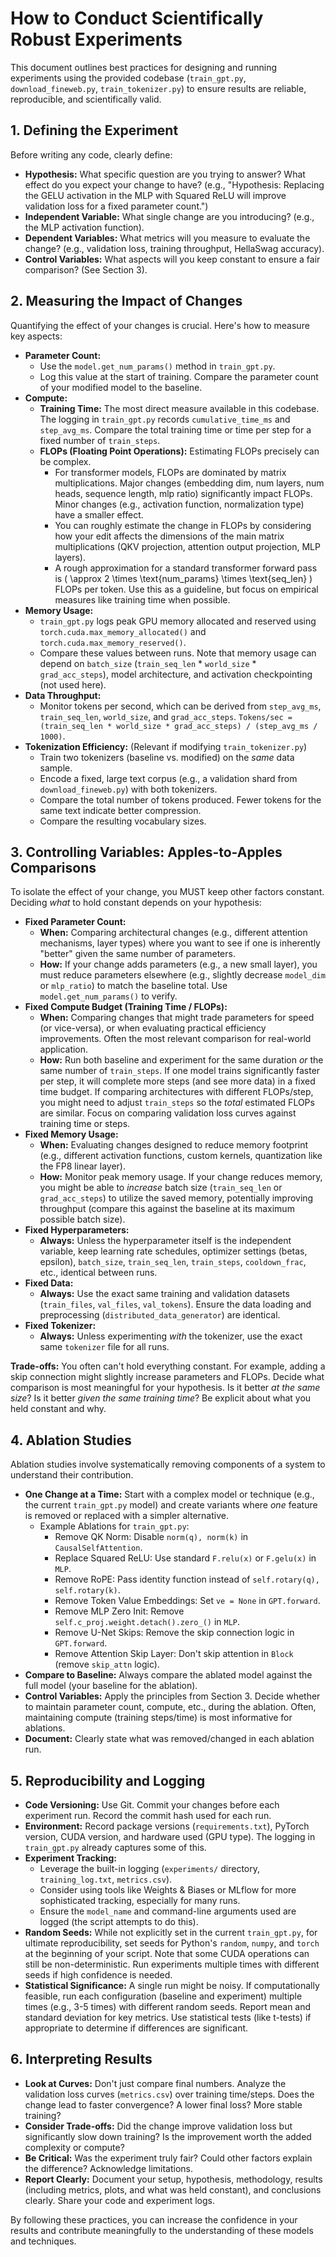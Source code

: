 # How to Conduct Scientifically Robust Experiments

This document outlines best practices for designing and running experiments using the provided codebase (`train_gpt.py`, `download_fineweb.py`, `train_tokenizer.py`) to ensure results are reliable, reproducible, and scientifically valid.

## 1. Defining the Experiment

Before writing any code, clearly define:

*   **Hypothesis:** What specific question are you trying to answer? What effect do you expect your change to have? (e.g., "Hypothesis: Replacing the GELU activation in the MLP with Squared ReLU will improve validation loss for a fixed parameter count.")
*   **Independent Variable:** What single change are you introducing? (e.g., the MLP activation function).
*   **Dependent Variables:** What metrics will you measure to evaluate the change? (e.g., validation loss, training throughput, HellaSwag accuracy).
*   **Control Variables:** What aspects will you keep constant to ensure a fair comparison? (See Section 3).

## 2. Measuring the Impact of Changes

Quantifying the effect of your changes is crucial. Here's how to measure key aspects:

*   **Parameter Count:**
    *   Use the `model.get_num_params()` method in `train_gpt.py`.
    *   Log this value at the start of training. Compare the parameter count of your modified model to the baseline.
*   **Compute:**
    *   **Training Time:** The most direct measure available in this codebase. The logging in `train_gpt.py` records `cumulative_time_ms` and `step_avg_ms`. Compare the total training time or time per step for a fixed number of `train_steps`.
    *   **FLOPs (Floating Point Operations):** Estimating FLOPs precisely can be complex.
        *   For transformer models, FLOPs are dominated by matrix multiplications. Major changes (embedding dim, num layers, num heads, sequence length, mlp ratio) significantly impact FLOPs. Minor changes (e.g., activation function, normalization type) have a smaller effect.
        *   You can roughly estimate the change in FLOPs by considering how your edit affects the dimensions of the main matrix multiplications (QKV projection, attention output projection, MLP layers).
        *   A rough approximation for a standard transformer forward pass is \( \approx 2 \times \text{num_params} \times \text{seq_len} \) FLOPs per token. Use this as a guideline, but focus on empirical measures like training time when possible.
*   **Memory Usage:**
    *   `train_gpt.py` logs peak GPU memory allocated and reserved using `torch.cuda.max_memory_allocated()` and `torch.cuda.max_memory_reserved()`.
    *   Compare these values between runs. Note that memory usage can depend on `batch_size` (`train_seq_len` * `world_size` * `grad_acc_steps`), model architecture, and activation checkpointing (not used here).
*   **Data Throughput:**
    *   Monitor tokens per second, which can be derived from `step_avg_ms`, `train_seq_len`, `world_size`, and `grad_acc_steps`. `Tokens/sec = (train_seq_len * world_size * grad_acc_steps) / (step_avg_ms / 1000)`.
*   **Tokenization Efficiency:** (Relevant if modifying `train_tokenizer.py`)
    *   Train two tokenizers (baseline vs. modified) on the *same* data sample.
    *   Encode a fixed, large text corpus (e.g., a validation shard from `download_fineweb.py`) with both tokenizers.
    *   Compare the total number of tokens produced. Fewer tokens for the same text indicate better compression.
    *   Compare the resulting vocabulary sizes.

## 3. Controlling Variables: Apples-to-Apples Comparisons

To isolate the effect of your change, you MUST keep other factors constant. Deciding *what* to hold constant depends on your hypothesis:

*   **Fixed Parameter Count:**
    *   **When:** Comparing architectural changes (e.g., different attention mechanisms, layer types) where you want to see if one is inherently "better" given the same number of parameters.
    *   **How:** If your change adds parameters (e.g., a new small layer), you must reduce parameters elsewhere (e.g., slightly decrease `model_dim` or `mlp_ratio`) to match the baseline total. Use `model.get_num_params()` to verify.
*   **Fixed Compute Budget (Training Time / FLOPs):**
    *   **When:** Comparing changes that might trade parameters for speed (or vice-versa), or when evaluating practical efficiency improvements. Often the most relevant comparison for real-world application.
    *   **How:** Run both baseline and experiment for the same duration *or* the same number of `train_steps`. If one model trains significantly faster per step, it will complete more steps (and see more data) in a fixed time budget. If comparing architectures with different FLOPs/step, you might need to adjust `train_steps` so the *total* estimated FLOPs are similar. Focus on comparing validation loss curves against training time or steps.
*   **Fixed Memory Usage:**
    *   **When:** Evaluating changes designed to reduce memory footprint (e.g., different activation functions, custom kernels, quantization like the FP8 linear layer).
    *   **How:** Monitor peak memory usage. If your change reduces memory, you might be able to *increase* batch size (`train_seq_len` or `grad_acc_steps`) to utilize the saved memory, potentially improving throughput (compare this against the baseline at its maximum possible batch size).
*   **Fixed Hyperparameters:**
    *   **Always:** Unless the hyperparameter itself is the independent variable, keep learning rate schedules, optimizer settings (betas, epsilon), `batch_size`, `train_seq_len`, `train_steps`, `cooldown_frac`, etc., identical between runs.
*   **Fixed Data:**
    *   **Always:** Use the exact same training and validation datasets (`train_files`, `val_files`, `val_tokens`). Ensure the data loading and preprocessing (`distributed_data_generator`) are identical.
*   **Fixed Tokenizer:**
    *   **Always:** Unless experimenting *with* the tokenizer, use the exact same `tokenizer` file for all runs.

**Trade-offs:** You often can't hold everything constant. For example, adding a skip connection might slightly increase parameters and FLOPs. Decide what comparison is most meaningful for your hypothesis. Is it better *at the same size*? Is it better *given the same training time*? Be explicit about what you held constant and why.

## 4. Ablation Studies

Ablation studies involve systematically removing components of a system to understand their contribution.

*   **One Change at a Time:** Start with a complex model or technique (e.g., the current `train_gpt.py` model) and create variants where *one* feature is removed or replaced with a simpler alternative.
    *   Example Ablations for `train_gpt.py`:
        *   Remove QK Norm: Disable `norm(q), norm(k)` in `CausalSelfAttention`.
        *   Replace Squared ReLU: Use standard `F.relu(x)` or `F.gelu(x)` in `MLP`.
        *   Remove RoPE: Pass identity function instead of `self.rotary(q), self.rotary(k)`.
        *   Remove Token Value Embeddings: Set `ve = None` in `GPT.forward`.
        *   Remove MLP Zero Init: Remove `self.c_proj.weight.detach().zero_()` in `MLP`.
        *   Remove U-Net Skips: Remove the skip connection logic in `GPT.forward`.
        *   Remove Attention Skip Layer: Don't skip attention in `Block` (remove `skip_attn` logic).
*   **Compare to Baseline:** Always compare the ablated model against the full model (your baseline for the ablation).
*   **Control Variables:** Apply the principles from Section 3. Decide whether to maintain parameter count, compute, etc., during the ablation. Often, maintaining compute (training steps/time) is most informative for ablations.
*   **Document:** Clearly state what was removed/changed in each ablation run.

## 5. Reproducibility and Logging

*   **Code Versioning:** Use Git. Commit your changes before each experiment run. Record the commit hash used for each run.
*   **Environment:** Record package versions (`requirements.txt`), PyTorch version, CUDA version, and hardware used (GPU type). The logging in `train_gpt.py` already captures some of this.
*   **Experiment Tracking:**
    *   Leverage the built-in logging (`experiments/` directory, `training_log.txt`, `metrics.csv`).
    *   Consider using tools like Weights & Biases or MLflow for more sophisticated tracking, especially for many runs.
    *   Ensure the `model_name` and command-line arguments used are logged (the script attempts to do this).
*   **Random Seeds:** While not explicitly set in the current `train_gpt.py`, for ultimate reproducibility, set seeds for Python's `random`, `numpy`, and `torch` at the beginning of your script. Note that some CUDA operations can still be non-deterministic. Run experiments multiple times with different seeds if high confidence is needed.
*   **Statistical Significance:** A single run might be noisy. If computationally feasible, run each configuration (baseline and experiment) multiple times (e.g., 3-5 times) with different random seeds. Report mean and standard deviation for key metrics. Use statistical tests (like t-tests) if appropriate to determine if differences are significant.

## 6. Interpreting Results

*   **Look at Curves:** Don't just compare final numbers. Analyze the validation loss curves (`metrics.csv`) over training time/steps. Does the change lead to faster convergence? A lower final loss? More stable training?
*   **Consider Trade-offs:** Did the change improve validation loss but significantly slow down training? Is the improvement worth the added complexity or compute?
*   **Be Critical:** Was the experiment truly fair? Could other factors explain the difference? Acknowledge limitations.
*   **Report Clearly:** Document your setup, hypothesis, methodology, results (including metrics, plots, and what was held constant), and conclusions clearly. Share your code and experiment logs.

By following these practices, you can increase the confidence in your results and contribute meaningfully to the understanding of these models and techniques.